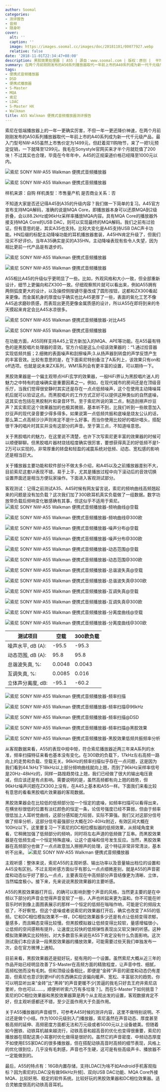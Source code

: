 ```yaml
---
author: Soomal
categories:
- 测评报告
- 音频
- 随身听
cover:
  alt: ''
  caption: ''
  image: https://images.soomal.cc/images/doc/20181101/00077927.webp
  relative: false
date: '2018-11-01T22:34:47+08:00'
description: 黑胶效果处理器 | A55 | 源自：www.soomal.com | 版权：原创 |  平均/总评分：09.48/1867
summary: 在两个月前刚刚发布的A50系列播放器取代一年前上市的A40系列成为新一代千元级产品，借着双11也从1499降至1299元。A50相比A40不但采用了全新的机身设计和按键，让它更像ZX300，还加入了索尼的新的低频效果器……
tags:
- 便携式音频播放器
- DSD
- 便携式播放器
- S-Master
- MQA
- 索尼
- LDAC
- S-Master HX
- Walkman
title: A55 Walkman 便携式音频播放器测评报告
---
```


索尼在低端播放器上的一年一更确实厉害，不但一年一更还降价神速，在两个月前刚刚发布的A50系列播放器取代一年前上市的A40系列成为新一代千元级产品，最入门型号NW-A55虽然上市售价定为1499元，但赶着双11购物节，来了一把1元预定促销，一下就降至1299元。我毛在Sonystyle官网买来才半个月就贬值了200块！不过其实也合理，毕竟在今年年中，A45的正规渠道价格已经降至1000元以内。



![索尼 SONY NW-A55 Walkman 便携式音频播放器](https://images.soomal.cc/images/doc/20181024/00077683_01.webp)



![索尼 SONY NW-A55 Walkman 便携式音频播放器](https://images.soomal.cc/images/doc/20181024/00077684_01.webp)



样机来源：自购
样机类型：市售量产机
是否商业关系：否



不知道大家是否还记得A45到A35的升级内容？我们做一下简单的复习。A45官方宣布支持MQA解码，准确的说是MQA Core，即播放器本身可以还原MQA到2级折叠，会以88.2kHz或96kHz采样率播放MQA内容。具有MQA Core的播放器外接支持MQA Core的USB DAC，则可以实现最终的MQA解码。我们之前有过验证。但有意思的是，其实A35也支持。比较大变化是A45支持USB DAC声卡功能。HN后缀的标配主动降噪功能的耳机播放器套装，A45HN肯定升级了，但我们没买不好评价。当年A35确实是买的A35HN，主动降噪表现有些令人失望，因为相比更前一代产品是有退步的。



![索尼 SONY NW-A55 Walkman 便携式音频播放器](https://images.soomal.cc/images/doc/20181024/00077685_01.webp)



![索尼 SONY NW-A55 Walkman 便携式音频播放器](https://images.soomal.cc/images/doc/20181024/00077686_01.webp)



A55相比A45的升级似乎更明显了一些。比如，外观风格和大小一致，但全部重新设计，细节上更偏向和ZX300一致。仔细观察照片就可以看出来，例如A55拥有两侧弧度更大的设计，以及操控侧按键尽量改成了圆形按钮，这都和ZX300看起来更像。而金属机身的厚度似乎确实也比A45更厚了一些，表面的氧化工艺不像A45追求磨砂质感，而表现出更亮更像金属质感的设计，所以A55在即将到来的冬天摸起来肯定会比A45冰凉很多。



![索尼 SONY NW-A55 Walkman 便携式音频播放器-对比A45](https://images.soomal.cc/images/doc/20181024/00077689_01.webp)



![索尼 SONY NW-A55 Walkman 便携式音频播放器](https://images.soomal.cc/images/doc/20181024/00077696_01.webp)



在功能方面，A55同样支持A45上官方新加入的MQA、APE等功能。在A55最有特色的是黑胶唱片处理器的音效。官方介绍是这么介绍该效果器的：“1.通过拾音器实现低频共振；2.细微的表面噪声和刮擦噪声;3.从扬声器到转盘的声学反馈产生的丰富音效。比较有意思的是，在下面索尼特别备注了A系列上，该效果只有on和off选项。也就是说未来ZX系列，WM1系列会有更丰富的设置，可以期待一下。



黑胶效果器是一个偏主观带点HiFi玄学的效果器，一般HiFi界认为黑胶唱片迷人的魅力之中特有的底噪确实是重要因素之一。例如，在现代城市的房间还是在顶级音乐厅，当我们觉得很安静时其实还是存在一点点低频噪声，这个在使用主动降噪耳机后就可以验证这点。而黑胶唱片的工作方式正好可以提供这种类似的自然底噪，这其实也包括在黑胶制片和录音环节。至于索尼所说的第二点，制造刮擦声炒豆声？其实索尼这个效果器加的也极其微弱，基本听不到，比我们听到一些故意加入炒豆声的现代录音要少得多得多。如果说第一点低频共振和底噪是烧友公认的话，那么第二点高频沙沙声则肯定不是什么好事。而当你使用比较好的唱针唱头，搭配很干净的唱片时其实并没有这部分的声音。至于第三点，不知道啥意思。

关于黑胶唱片的魅力，在这里说不清楚，也许下次写索尼更丰富的效果器的时候可以顺便聊聊。但黑胶唱片器材烧钱程度确实很厉害，要想获得真正的好低频不是1-2万可以实现的，非常厚重的转盘和轻盈的减震系统对低频、动态、宽松感的影响还是相当巨大。

关于播放器主要功能和软件部分不做太多介绍，和A45以及之前播放器差别不大，目前索尼这套UI表现不错，易于上手，尤其是播放过程中向下滚动后的音效切换设置界面还是相当方便玩家操作。下面进入客观测试部分。

客观测试：记得之前测试A35、A45时候有网友留言说，索尼的频响曲线高频翘起来的问题是没有加负载？这次我们加了300欧耳机真实负载做了一组数据。数字功放带负载后频响变化敏感确有其事，但这似乎不适用于索尼。
![索尼 SONY NW-A55 Walkman 便携式音频播放器-频响曲线@空载](https://images.soomal.cc/images/doc/20181031/00077868_01.webp)




![索尼 SONY NW-A55 Walkman 便携式音频播放器-频响曲线@300欧](https://images.soomal.cc/images/doc/20181031/00077874_01.webp)




![索尼 SONY NW-A55 Walkman 便携式音频播放器-噪声分布@空载](https://images.soomal.cc/images/doc/20181031/00077869_01.webp)




![索尼 SONY NW-A55 Walkman 便携式音频播放器-噪声分布@300欧](https://images.soomal.cc/images/doc/20181031/00077875_01.webp)




![索尼 SONY NW-A55 Walkman 便携式音频播放器-动态范围@空载](https://images.soomal.cc/images/doc/20181031/00077870_01.webp)




![索尼 SONY NW-A55 Walkman 便携式音频播放器-动态范围@300欧](https://images.soomal.cc/images/doc/20181031/00077876_01.webp)




![索尼 SONY NW-A55 Walkman 便携式音频播放器-总谐波失真@空载](https://images.soomal.cc/images/doc/20181031/00077871_01.webp)




![索尼 SONY NW-A55 Walkman 便携式音频播放器-总谐波失真@300欧](https://images.soomal.cc/images/doc/20181031/00077877_01.webp)




![索尼 SONY NW-A55 Walkman 便携式音频播放器-互调失真@空载](https://images.soomal.cc/images/doc/20181031/00077872_01.webp)




![索尼 SONY NW-A55 Walkman 便携式音频播放器-互调失真@300欧](https://images.soomal.cc/images/doc/20181031/00077878_01.webp)




![索尼 SONY NW-A55 Walkman 便携式音频播放器-分离度曲线@空载](https://images.soomal.cc/images/doc/20181031/00077873_01.webp)




![索尼 SONY NW-A55 Walkman 便携式音频播放器-分离度曲线@300欧](https://images.soomal.cc/images/doc/20181031/00077879_01.webp)




| 测试项目 | 空载 | 300欧负载 |
| --- | --- | --- |
| 噪声水平, dB (A): | -95.5 | -95.3 |
| 动态范围, dB (A): | 95.8 | 95.8 |
| 总谐波失真, %: | 0.0048 | 0.0043 |
| 互调失真, %: | 0.0085 | 0.016 |
| 立体声分离度, dB: | -95.1 | -60.2 |


![索尼 SONY NW-A55 Walkman 便携式音频播放器-频率扫描](https://images.soomal.cc/images/doc/20181031/00077880_01.webp)




![索尼 SONY NW-A55 Walkman 便携式音频播放器-频率扫描@96kHz](https://images.soomal.cc/images/doc/20181031/00077882_01.webp)




![索尼 SONY NW-A55 Walkman 便携式音频播放器-频率扫描@DSD](https://images.soomal.cc/images/doc/20181031/00077883_01.webp)




![索尼 SONY NW-A55 Walkman 便携式音频播放器-频率扫描@黑胶效果](https://images.soomal.cc/images/doc/20181031/00077881_01.webp)




![索尼 SONY NW-A55 Walkman 便携式音频播放器-黑胶效果低频共振频率分析](https://images.soomal.cc/images/doc/20181031/00077884_01.webp)




从客观数据来看，A55的表现中规中矩，符合索尼播放器近两三年来A系列的水准，频率扫描特征来看也基本没有变化。在300欧的负载下，17kHz左右高频一路向上的走势和负载、空载无关。96kHz的频率扫描似乎存在一点问题，这是因为我们看到44.1kHz下18kHz以上部分频响曲线就向上翘，而到了96kHz采样率信号是20Hz-48kHz的，同样一路按趋势往上翘，我们已经做了很大的输出电压衰减，但应该还是有点影响。需要说明的是，虽然高频都有向上翘的趋势，但96kHz噪声问题在ZX300上没有，在A45上基本和A55一样。下面我们来看比较有意思的看看黑胶唱片效果器的客观数据。

黑胶效果器会在比较低的低频部分加一个恒定的底噪，如频率扫描可以看得出来，在横坐标很低的位置有淡红颜色的恒定一条，论信号强度已经不算弱，但由于频率很低加上人耳听觉曲线，这部分感知能力较弱，实际不算强。我们又对这部分信号做了频率分析，这部分信号最强部分大概在20-40Hz附近，有效区间大概在100Hz以下。这里要复习一下索尼的DC相位模拟器的低频效果，从频域角度来看，它稍微加强了低频部分的频响，同时将左右声道的低频做了互串。而黑胶效果器是在低频生成一个恒定特殊底噪，让这个底噪和信号发生反应。当然，黑胶效果器在高频部分也做了一点点故意加入擦擦声的处理，这个特征非常非常清淡，基本听不出来。
![索尼 SONY NW-A55 Walkman 便携式音频播放器](https://images.soomal.cc/images/doc/20181024/00077707.webp)




主观听感：整体来说，索尼A55的主观听感、输出功率以及音量输出档位的设置和A45没有区别。不过主观听感方面似乎有那么一点点细微差别，就是A55的声音密度和动态似乎好了那么一点点，主要表现在中高频部分声音结像更为清晰、立体，当然幅度极小。接下来，先来说说黑胶效果器的主要听感。

A55的黑胶效果器打开后，的确可以影响到整个声音的风格，当然更主要的是在中频以下部分的声音会觉得声音变软了一些，人声也听起来更为温和。你不可能在听音乐时听到像上面图表展示的那样一个恒定的低频在嗡嗡作响，可能是它的频段太低了，不好察觉。但这个底噪或者说索尼的效果器打开后，确实也改变了A55的低频。它和DC相位模拟效果不一样，DC相位效果器多少还是有点让低频变得浓郁，量感多，而且瞬态变得比较慢。但黑胶模拟器让低频变得比较软，量感增幅很小，让低频的空间感稍有提升，让速度比较快的低频弹性表现出又软又弹的听感。这种模拟效果确实比较特别，对大多数音乐来说在A55下肯定没有什么负面影响。这次测试我们本应该录一段黑胶效果器的播放效果，可能需要过些天我们单独发布一次，会在官方微博上通知。

目前来看，黑胶效果器还是挺好玩，挺有用的一个设置。虽然索尼大概从近三年的作品开始已经明显改善了S-Master在高频方面的精致程度，让声音中性、细腻，高频松弛而没有毛刺。但和顶级设备相比，即便是“金砖”声音的密度和动态仍有差距，但索尼也意识到更HiFi的东西确实应该偏向暖声、宽松、丰富层次的趋势。你可以明显听出来“金砖”比“黑砖”的声音更暖不少[苦逼的我毛只好去王府井索尼店里听，你也可以……，顺便听听索六万有多垃圾？]。而在S-Master下如何挑音？索尼的DC相位效果器和黑胶效果器算是两个从主观出发的设置，客观数据肯定不好，但主观听感都还不错，至少正面作用大于负面作用。

关于A55播放器的声音细节，可参考A45时候的测评内容，这里不做特别说明。不过还是做个小结。作为1000元级别入门播放器，索尼虽然在声音动态、厚度甚至极高频的延伸、高频密度方面都无法和万元级或者5000元以上设备媲美。但随着如今圈铁、动铁耳机越来越流行，动铁高音和超高音的优化也变得很重要，索尼的播放器在搭配这类小耳塞时优化做得是很好的。虽然它的声音密度、中频动态厚度不如使用ESS家DAC的很多播放器，但在搭配动铁高音时高频的细节表现，风格上的优化很到位，几乎没有毛刺感，声音也不生硬，这可是有些高级声卡、播放器不一定能做到的。

最后，A55的特点有：16GB内置存储，支持LDAC[为啥不如Android手机客观指标？因为索尼的LDAC没有做96kHz升频]、双向USB DAC功能、MQA Core外接MQA、比较好用、稳定的软件系统。比较好玩的黑胶效果器和DC相位效果器。适合灵敏度很高的动铁高音耳机。